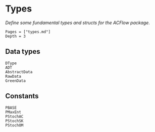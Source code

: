 # Types

*Define some fundamental types and structs for the ACFlow package.*

```@contents
Pages = ["types.md"]
Depth = 3
```

## Data types

```@docs
DType
ADT
AbstractData
RawData
GreenData
```

## Constants

```@docs
PBASE
PMaxEnt
PStochAC
PStochSK
PStochOM
```
